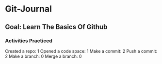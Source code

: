# Git-Journal
## Goal: Learn The Basics Of Github
### Activities Practiced
Created a repo: 1
Opened a code space: 1
Make a commit: 2
Push a commit: 2
Make a branch: 0
Merge a branch: 0